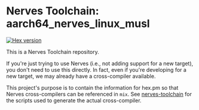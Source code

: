 # Nerves Toolchain: aarch64_nerves_linux_musl

[![Hex version](https://img.shields.io/hexpm/v/nerves_toolchain_aarch64_nerves_linux_musl.svg "Hex version")](https://hex.pm/packages/nerves_toolchain_aarch64_nerves_linux_musl)

This is a Nerves Toolchain repository.

If you're just trying to use Nerves (i.e., not adding support for a new
target), you don't need to use this directly. In fact, even if you're
developing for a new target, we may already have a cross-compiler available.

This project's purpose is to contain the information for hex.pm so that Nerves
cross-compilers can be referenced in `mix`. See
[nerves-toolchain](https://github.com/nerves-project/nerves-toolchain) for
the scripts used to generate the actual cross-compiler.

